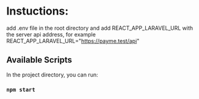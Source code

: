 # Instuctions:

add .env file in the root directory and add REACT_APP_LARAVEL_URL with the server api address, for example REACT_APP_LARAVEL_URL="https://payme.test/api"


## Available Scripts

In the project directory, you can run:

### `npm start`
